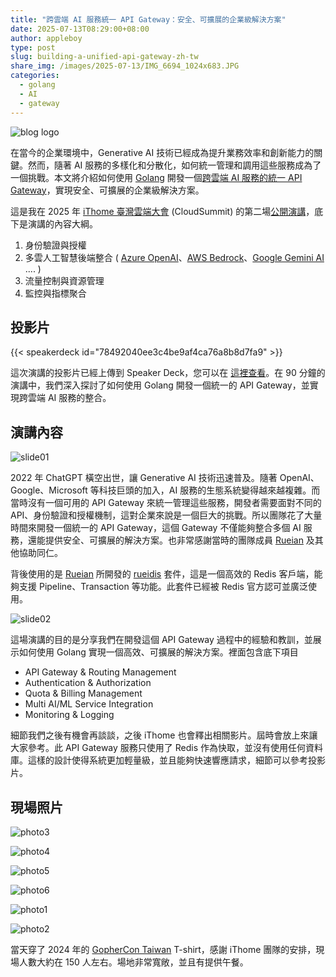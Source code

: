 ```yaml
---
title: "跨雲端 AI 服務統一 API Gateway：安全、可擴展的企業級解決方案"
date: 2025-07-13T08:29:00+08:00
author: appleboy
type: post
slug: building-a-unified-api-gateway-zh-tw
share_img: /images/2025-07-13/IMG_6694_1024x683.JPG
categories:
  - golang
  - AI
  - gateway
---
```


![blog logo](/images/2025-07-13/IMG_6694_1024x683.JPG)

在當今的企業環境中，Generative AI 技術已經成為提升業務效率和創新能力的關鍵。然而，隨著 AI 服務的多樣化和分散化，如何統一管理和調用這些服務成為了一個挑戰。本文將介紹如何使用 [Golang][1] 開發一個[跨雲端 AI 服務的統一 API Gateway][3]，實現安全、可擴展的企業級解決方案。

這是我在 2025 年 [iThome 臺灣雲端大會][2] (CloudSummit) 的第二場[公開演講][3]，底下是演講的內容大綱。

1. 身份驗證與授權
2. 多雲人工智慧後端整合 ( [Azure OpenAI][4]、[AWS Bedrock][5]、[Google Gemini AI][6] .... )
3. 流量控制與資源管理
4. 監控與指標聚合

[1]: https://go.dev/
[2]: https://cloudsummit.ithome.com.tw/2025/
[3]: https://cloudsummit.ithome.com.tw/2025/session-page/3684
[4]: https://azure.microsoft.com/en-us/products/ai-services/openai-service
[5]: https://aws.amazon.com/bedrock/
[6]: https://cloud.google.com/products/gemini

<!--more-->

## 投影片

{{< speakerdeck id="78492040ee3c4be9af4ca76a8b8d7fa9" >}}

這次演講的投影片已經上傳到 Speaker Deck，您可以在 [這裡查看](https://speakerdeck.com/appleboy/building-a-unified-api-gateway-for-secure-and-scalable-cross-cloud-ai-service)。在 90 分鐘的演講中，我們深入探討了如何使用 Golang 開發一個統一的 API Gateway，並實現跨雲端 AI 服務的整合。

## 演講內容

![slide01](/images/2025-07-13/slide01.png)

2022 年 ChatGPT 橫空出世，讓 Generative AI 技術迅速普及。隨著 OpenAI、Google、Microsoft 等科技巨頭的加入，AI 服務的生態系統變得越來越複雜。而當時沒有一個可用的 API Gateway 來統一管理這些服務，開發者需要面對不同的 API、身份驗證和授權機制，這對企業來說是一個巨大的挑戰。所以團隊花了大量時間來開發一個統一的 API Gateway，這個 Gateway 不僅能夠整合多個 AI 服務，還能提供安全、可擴展的解決方案。也非常感謝當時的團隊成員 [Rueian](https://github.com/rueian) 及其他協助同仁。

背後使用的是 [Rueian](https://github.com/rueian) 所開發的 [rueidis][11] 套件，這是一個高效的 Redis 客戶端，能夠支援 Pipeline、Transaction 等功能。此套件已經被 Redis 官方認可並廣泛使用。

[11]: https://github.com/redis/rueidis

![slide02](/images/2025-07-13/slide02.png)

這場演講的目的是分享我們在開發這個 API Gateway 過程中的經驗和教訓，並展示如何使用 Golang 實現一個高效、可擴展的解決方案。裡面包含底下項目

- API Gateway & Routing Management
- Authentication & Authorization
- Quota & Billing Management
- Multi AI/ML Service Integration
- Monitoring & Logging

細節我們之後有機會再談談，之後 iThome 也會釋出相關影片。屆時會放上來讓大家參考。此 API Gateway 服務只使用了 Redis 作為快取，並沒有使用任何資料庫。這樣的設計使得系統更加輕量級，並且能夠快速響應請求，細節可以參考投影片。

## 現場照片

![photo3](/images/2025-07-13/IMG_6694_1024x683.JPG)

![photo4](/images/2025-07-13/IMG_6695_1024x683.JPG)

![photo5](/images/2025-07-13/IMG_6696_1024x683.JPG)

![photo6](/images/2025-07-13/IMG_6697_1024x683.JPG)

![photo1](/images/2025-07-13/IMG_6687_1024x683.JPG)

![photo2](/images/2025-07-13/IMG_6690_1024x683.JPG)

當天穿了 2024 年的 [GopherCon Taiwan](https://gopherday.golang.tw/2024/en) T-shirt，感謝 iThome 團隊的安排，現場人數大約在 150 人左右。場地非常寬敞，並且有提供午餐。
